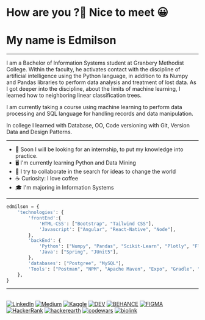# How are you ?👋  Nice to meet 😀
# My name is Edmilson

-----

I am a Bachelor of Information Systems student at Granbery Methodist College. Within the faculty, he activates contact with the discipline of artificial intelligence using the Python language, in addition to its Numpy and Pandas libraries to perform data analysis and treatment of lost data. As I got deeper into the discipline, about the limits of machine learning, I learned how to neighboring linear classification trees.

I am currently taking a course using machine learning to perform data processing and SQL language for handling records and data manipulation.

In college I learned with Database, OO, Code versioning with Git, Version Data and Design Patterns.

-----

- 💼 Soon I will be looking for an internship, to put my knowledge into practice.
- 🖥️ I'm currently learning Python and Data Mining
- 👯 I try to collaborate in the search for ideas to change the world
- ☕ Curiosity: I love coffee 
- 🎓 I'm majoring in Information Systems


-----


```python
edmilson = {
    'technologies': {
        'frontEnd':{
            'HTML-CSS': ["Bootstrap", "Tailwind CSS"],
            'Javascript': ["Angular", "React-Native", "Node"],
        },
        'backEnd': {
            'Python': ["Numpy", "Pandas", "Scikit-Learn", "Plotly", "Flask", "Ipytest", "Testbook"],
            'Java': ["Spring", "JUnit5"],            
        },        
        'databases': ["Postgree", "MySQL"],
        'Tools': ["Postman", "NPM", "Apache Maven", "Expo", "Gradle", "Yarn", "Selenium", "GIT"],
    },
}

```

-----



<div style="display: inline_block"><br>
 <a target="_blank" href="https://www.linkedin.com/in/deveddi"><img alt="LinkedIn" src="https://img.shields.io/badge/linkedin-%230077B5.svg?style=for-the-badge&logo=linkedin&logoColor=white"/></a>
 <a target="_blank" href="https://medium.com/@DevEddi
"><img alt="Medium" src="https://img.shields.io/badge/Medium-%23000000.svg?style=for-the-badge&logo=Medium&logoColor=white"/></a>
 <a target="_blank" href="https://www.kaggle.com/edmilsoneddi">	<img alt="Kaggle" src="https://img.shields.io/badge/Kaggle-20BEFF?style=for-the-badge&logo=Kaggle&logoColor=white"/></a>
<a target="_blank" href="https://dev.to/deveddi">	<img alt="DEV" src="https://img.shields.io/badge/dev.to-0A0A0A?style=for-the-badge&logo=dev.to&logoColor=white"/></a>
 <a target="_blank" href="https://www.behance.net/DevEddi">	<img alt="BEHANCE" src="https://img.shields.io/badge/Behance-0054F7?style=for-the-badge&logo=behance&logoColor=white"/></a>
 <a target="_blank" href="https://www.figma.com/@deveddi">	<img alt="FIGMA" src="https://img.shields.io/badge/Figma-F24E1E?style=for-the-badge&logo=figma&logoColor=white"/></a>
 <a target="_blank" href="https://www.hackerrank.com/DevEddi?hr_r=1">	<img alt="HackerRank" src="https://img.shields.io/badge/-Hackerrank-2EC866?style=for-the-badge&logo=HackerRank&logoColor=white"/></a>
 <a target="_blank" href="https://www.hackerearth.com/@DevEddi">	<img alt="hackerearth" src="https://img.shields.io/badge/HackerEarth-%232C3454.svg?&style=for-the-badge&logo=HackerEarth&logoColor=Blue"/></a>
 <a target="_blank" href="https://www.codewars.com/users/DevEddi">	<img alt="codewars" src="https://img.shields.io/badge/Codewars-B1361E?style=for-the-badge&logo=Codewars&logoColor=white"/></a>
 <a target="_blank" href="bio.link/deveddi">	<img alt="biolink" src="https://img.shields.io/badge/bio.link-000000%7D?style=for-the-badge&logo=biolink&logoColor=white"/></a>
</div>










